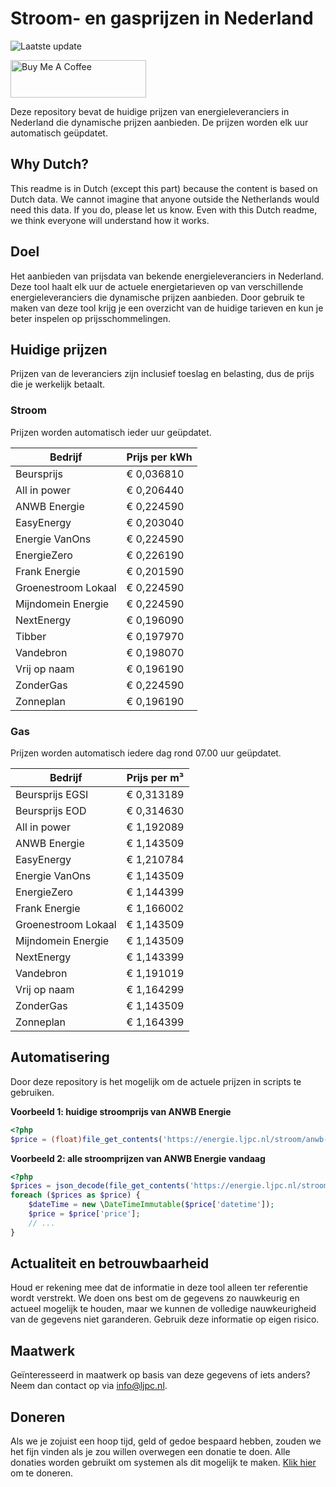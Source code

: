 # Stroom- en gasprijzen in Nederland

![Laatste update](https://img.shields.io/badge/laatste%20update-2024--07--19%2014%3A00%20CET-brightgreen)

<a href="https://www.buymeacoffee.com/Lars-" target="_blank"><img src="https://cdn.buymeacoffee.com/buttons/v2/default-orange.png" alt="Buy Me A Coffee" height="60" style="height: 60px !important;width: 217px !important;" ></a>

Deze repository bevat de huidige prijzen van energieleveranciers in Nederland die dynamische prijzen aanbieden. De prijzen worden elk uur automatisch geüpdatet.

## Why Dutch?

This readme is in Dutch (except this part) because the content is based on Dutch data. We cannot imagine that anyone outside the Netherlands would need this data. If you do, please let us know. Even with this Dutch readme, we think
everyone will understand how it works.

## Doel

Het aanbieden van prijsdata van bekende energieleveranciers in Nederland. Deze tool haalt elk uur de actuele energietarieven op van verschillende energieleveranciers die dynamische prijzen aanbieden. Door gebruik te maken van deze tool
krijg je een overzicht van de huidige tarieven en kun je beter inspelen op prijsschommelingen.

## Huidige prijzen

Prijzen van de leveranciers zijn inclusief toeslag en belasting, dus de prijs die je werkelijk betaalt.

### Stroom

Prijzen worden automatisch ieder uur geüpdatet.

 Bedrijf | Prijs per kWh 
---------|---------------
Beursprijs | € 0,036810
All in power | € 0,206440
ANWB Energie | € 0,224590
EasyEnergy | € 0,203040
Energie VanOns | € 0,224590
EnergieZero | € 0,226190
Frank Energie | € 0,201590
Groenestroom Lokaal | € 0,224590
Mijndomein Energie | € 0,224590
NextEnergy | € 0,196090
Tibber | € 0,197970
Vandebron | € 0,198070
Vrij op naam | € 0,196190
ZonderGas | € 0,224590
Zonneplan | € 0,196190


### Gas

Prijzen worden automatisch iedere dag rond 07.00 uur geüpdatet.

 Bedrijf | Prijs per m³ 
---------|--------------
Beursprijs EGSI | € 0,313189
Beursprijs EOD | € 0,314630
All in power | € 1,192089
ANWB Energie | € 1,143509
EasyEnergy | € 1,210784
Energie VanOns | € 1,143509
EnergieZero | € 1,144399
Frank Energie | € 1,166002
Groenestroom Lokaal | € 1,143509
Mijndomein Energie | € 1,143509
NextEnergy | € 1,143399
Vandebron | € 1,191019
Vrij op naam | € 1,164299
ZonderGas | € 1,143509
Zonneplan | € 1,164399


## Automatisering

Door deze repository is het mogelijk om de actuele prijzen in scripts te gebruiken.

**Voorbeeld 1: huidige stroomprijs van ANWB Energie**

```php
<?php
$price = (float)file_get_contents('https://energie.ljpc.nl/stroom/anwb-energie-nu.txt');

```

**Voorbeeld 2: alle stroomprijzen van ANWB Energie vandaag**

```php
<?php
$prices = json_decode(file_get_contents('https://energie.ljpc.nl/stroom/all-in-power-vandaag.json'),true);
foreach ($prices as $price) {
    $dateTime = new \DateTimeImmutable($price['datetime']);
    $price = $price['price'];
    // ...
}
```

## Actualiteit en betrouwbaarheid

Houd er rekening mee dat de informatie in deze tool alleen ter referentie wordt verstrekt. We doen ons best om de gegevens zo nauwkeurig en actueel mogelijk te houden, maar we kunnen de volledige nauwkeurigheid van de gegevens niet
garanderen. Gebruik deze informatie op eigen risico.

## Maatwerk

Geïnteresseerd in maatwerk op basis van deze gegevens of iets anders? Neem dan contact op
via [info@ljpc.nl](mailto:info@ljpc.nl?subject=Energie%20prijzen).

## Doneren

Als we je zojuist een hoop tijd, geld of gedoe bespaard hebben, zouden we het fijn vinden als je zou willen overwegen een
donatie te doen. Alle donaties worden gebruikt om systemen als dit mogelijk te
maken. [Klik hier](https://www.buymeacoffee.com/Lars-) om te doneren.
